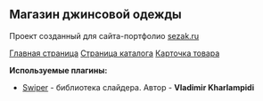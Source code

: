 ## Магазин джинсовой одежды

Проект созданный для сайта-портфолио [sezak.ru](https://sezak.ru/)

[Главная страница](https://lorsalio7.github.io/DenimStore/dist/)
[Страница каталога](https://lorsalio7.github.io/DenimStore/dist/catalog.html)
[Карточка товара](https://lorsalio7.github.io/DenimStore/dist/card.html)

**Используемые плагины:**

- [Swiper](https://swiperjs.com/) - библиотека слайдера. Автор - **Vladimir Kharlampidi**
